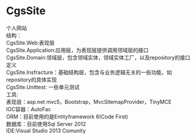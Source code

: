 # CgsSite
个人网站<br/>
结构：<br/>
  CgsSite.Web:表现层<br/>
  CgsSite.Application:应用层，为表现层提供调用领域层的接口<br/>
  CgsSite.Domain:领域层，包含领域实体，领域实体工厂，以及repository的接口定义<br/>
  CgsSite.Insfracture：基础结构层，包含与业务逻辑无关的一些功能，如repository的具体实现<br/>
  CgsSite.Unittest: 一些单元测试<br/>
工具:<br/>
  表现层：asp.net mvc5，Bootstrap，MvcSitemapProvider，TinyMCE<br/>
  IOC容器：AutoFac<br/>
  ORM：目前使用的是Entityframework 6(Code First)<br/>
  数据库：目前使用Sql Server 2012<br/>
  IDE:Visual Studio 2013 Comunity<br/>
